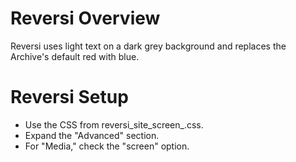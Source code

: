 # Reversi Overview

Reversi uses light text on a dark grey background and replaces the Archive's
default red with blue.

# Reversi Setup

* Use the CSS from reversi_site_screen_.css.
* Expand the "Advanced" section.
* For "Media," check the "screen" option.
